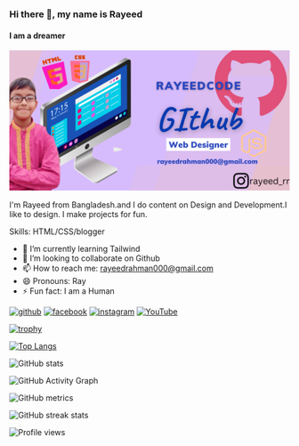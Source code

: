 ### Hi there 👋, my name is Rayeed
#### I am a dreamer
![I am a dreamer](https://github.com/RayeedCode/RayeedCode/blob/main/Rayeed%20(1).png)

I'm Rayeed from Bangladesh.and I do content on Design and Development.I like to design. I make projects for fun.

Skills: HTML/CSS/blogger

- 🌱 I’m currently learning Tailwind 
- 👯 I’m looking to collaborate on Github 
- 📫 How to reach me: rayeedrahman000@gmail.com 
- 😄 Pronouns: Ray 
- ⚡ Fun fact: I am a Human 


[<img src='https://cdn.jsdelivr.net/npm/simple-icons@3.0.1/icons/github.svg' alt='github' height='40'>](https://github.com/RayeedCode)  [<img src='https://cdn.jsdelivr.net/npm/simple-icons@3.0.1/icons/facebook.svg' alt='facebook' height='40'>](https://www.facebook.com/100004935257592)  [<img src='https://cdn.jsdelivr.net/npm/simple-icons@3.0.1/icons/instagram.svg' alt='instagram' height='40'>](https://www.instagram.com/rayeed_rr/)  [<img src='https://cdn.jsdelivr.net/npm/simple-icons@3.0.1/icons/youtube.svg' alt='YouTube' height='40'>](https://www.youtube.com/channel/https://www.youtube.com/channel/UC1SS8DRBJvtc6l6NRfkCskA)  

[![trophy](https://github-profile-trophy.vercel.app/?username=RayeedCode)](https://github.com/ryo-ma/github-profile-trophy)

[![Top Langs](https://github-readme-stats.vercel.app/api/top-langs/?username=RayeedCode)](https://github.com/anuraghazra/github-readme-stats)

![GitHub stats](https://github-readme-stats.vercel.app/api?username=RayeedCode&show_icons=true)  

![GitHub Activity Graph](https://activity-graph.herokuapp.com/graph?username=RayeedCode)  

![GitHub metrics](https://metrics.lecoq.io/RayeedCode)  

![GitHub streak stats](https://github-readme-streak-stats.herokuapp.com/?user=RayeedCode)  

![Profile views](https://gpvc.arturio.dev/RayeedCode)  
